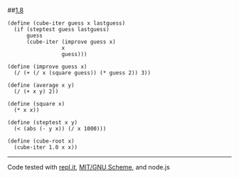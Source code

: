 ##[1.8](http://mitpress.mit.edu/sicp/full-text/book/book-Z-H-10.html#%_thm_1.8)
	  
	(define (cube-iter guess x lastguess)
	  (if (steptest guess lastguess)
	      guess 
	      (cube-iter (improve guess x) 
	                 x
	                 guess)))

	(define (improve guess x)
	  (/ (+ (/ x (square guess)) (* guess 2)) 3))
	    
	(define (average x y)
	  (/ (+ x y) 2))
	
	(define (square x)
	  (* x x))
	
	(define (steptest x y)
	  (< (abs (- y x)) (/ x 1000)))
	
	(define (cube-root x)
	  (cube-iter 1.0 x x))

--- 

Code tested with [repl.it](http://repl.it), [MIT/GNU Scheme](http://www.gnu.org/software/mit-scheme/), and node.js